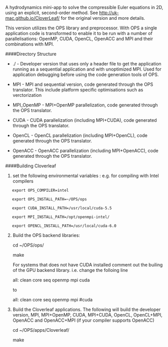 A hydrodynamics mini-app to solve the compressible Euler equations in 2D,
using an explicit, second-order method. See http://uk-mac.github.io/CloverLeaf/
for the original version and more details.

This version utilizes the OPS library and preprocessor. With OPS a single
application code is transformed to enable it to be run with a number of
parallelisations: OpenMP, CUDA, OpenCL, OpenACC and MPI and their
combinations with MPI.

####Directory Structure

* ./ - Developer version that uses only a header file to get the application
running as a sequential application and with unoptimized MPI. Used for application
debugging before using the code generation tools of OPS.

* MPI - MPI and sequential version, code generated through the OPS translator. This
include platform specific optimisations such as verctorization

* MPI_OpenMP - MPI+OpenMP parallelization, code generated through the OPS translator.

* CUDA - CUDA parallelization (including MPI+CUDA), code generated through the OPS translator.

* OpenCL - OpenCL parallelization (including MPI+OpenCL), code generated through the OPS translator.

* OpenACC - OpenACC parallelization (including MPI+OpenACC), code generated through the OPS translator.

####Building Cloverleaf

1. set the following environmental variables : e.g. for compiling with Intel compilers

```
   export OPS_COMPILER=intel

   export OPS_INSTALL_PATH=~/OPS/ops

   export CUDA_INSTALL_PATH=/usr/local/cuda-5.5

   export MPI_INSTALL_PATH=/opt/openmpi-intel/
   
   export OPENCL_INSTALL_PATH=/usr/local/cuda-6.0
```

2. Build the OPS backend libraries:

   cd ~/OPS/ops/

   make

   For systems that does not have CUDA installed comment out the builing of the GPU backend library.
   i.e. change the folloing line

   all: clean core seq openmp mpi cuda

   to

   all: clean core seq openmp mpi #cuda


3. Build the Cloverleaf applications. The following will build the developer version, MPI, MPI+OpenMP, CUDA, MPI+CUDA, OpenCL, OpenCL+MPI, OpenACC and OpenACC+MPI (if your compiler supports OpenACC)

   cd ~/OPS/apps/Cloverleaf/

   make


